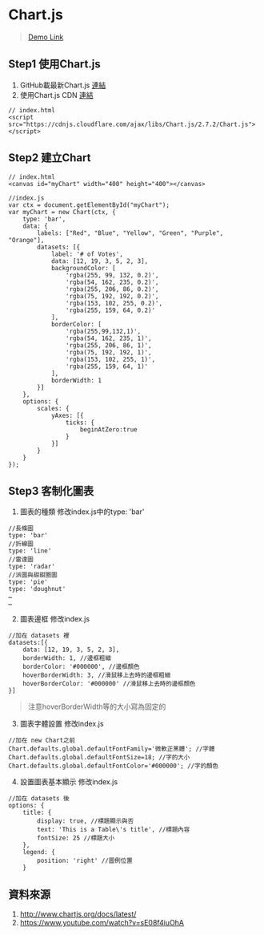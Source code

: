 Chart.js
===
> [Demo Link](https://diuer.github.io/test-Chart.js/)
## Step1 使用Chart.js
1. GitHub載最新Chart.js [連結](https://github.com/chartjs/Chart.js/releases/tag/v2.7.2)
2. 使用Chart.js CDN [連結](https://cdnjs.com/libraries/Chart.js)
```
// index.html
<script src="https://cdnjs.cloudflare.com/ajax/libs/Chart.js/2.7.2/Chart.js"></script>
```

## Step2 建立Chart
```
// index.html
<canvas id="myChart" width="400" height="400"></canvas>
```
```
//index.js
var ctx = document.getElementById("myChart");
var myChart = new Chart(ctx, {
    type: 'bar',
    data: {
        labels: ["Red", "Blue", "Yellow", "Green", "Purple", "Orange"],
        datasets: [{
            label: '# of Votes',
            data: [12, 19, 3, 5, 2, 3],
            backgroundColor: [
                'rgba(255, 99, 132, 0.2)',
                'rgba(54, 162, 235, 0.2)',
                'rgba(255, 206, 86, 0.2)',
                'rgba(75, 192, 192, 0.2)',
                'rgba(153, 102, 255, 0.2)',
                'rgba(255, 159, 64, 0.2)'
            ],
            borderColor: [
                'rgba(255,99,132,1)',
                'rgba(54, 162, 235, 1)',
                'rgba(255, 206, 86, 1)',
                'rgba(75, 192, 192, 1)',
                'rgba(153, 102, 255, 1)',
                'rgba(255, 159, 64, 1)'
            ],
            borderWidth: 1
        }]
    },
    options: {
        scales: {
            yAxes: [{
                ticks: {
                    beginAtZero:true
                }
            }]
        }
    }
});
```

## Step3 客制化圖表
1. 圖表的種類 修改index.js中的type: 'bar'
```
//長條圖
type: 'bar'
//折線圖
type: 'line'
//雷達圖
type: 'radar'
//派圖與甜甜圈圖
type: 'pie'
type: 'doughnut'
…
…
```
2. 圖表邊框 修改index.js
```
//加在 datasets 裡
datasets:[{
    data: [12, 19, 3, 5, 2, 3],
    borderWidth: 1, //邊框粗細
    borderColor: '#000000', //邊框顏色
    hoverBorderWidth: 3, //滑鼠移上去時的邊框粗細
    hoverBorderColor: '#000000' //滑鼠移上去時的邊框顏色
}]
```
> 注意hoverBorderWidth等的大小寫為固定的

3. 圖表字體設置 修改index.js
```
//加在 new Chart之前
Chart.defaults.global.defaultFontFamily='微軟正黑體'; //字體
Chart.defaults.global.defaultFontSize=18; //字的大小
Chart.defaults.global.defaultFontColor='#000000'; //字的顏色
```
4. 設置圖表基本顯示 修改index.js
```
//加在 datasets 後
options: {
    title: {
        display: true, //標題顯示與否
        text: 'This is a Table\'s title', //標題內容
        fontSize: 25 //標題大小
    },
    legend: {
        position: 'right' //圖例位置
    }
```



## 資料來源
1. http://www.chartjs.org/docs/latest/
2. https://www.youtube.com/watch?v=sE08f4iuOhA
